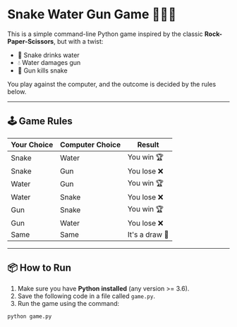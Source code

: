 # Snake Water Gun Game 🐍💧🔫

This is a simple command-line Python game inspired by the classic **Rock-Paper-Scissors**, but with a twist:

- 🐍 Snake drinks water
- 💧 Water damages gun
- 🔫 Gun kills snake

You play against the computer, and the outcome is decided by the rules below.

---

## 🕹️ Game Rules

| Your Choice | Computer Choice | Result     |
|-------------|------------------|------------|
| Snake       | Water            | You win 🏆 |
| Snake       | Gun              | You lose ❌|
| Water       | Gun              | You win 🏆 |
| Water       | Snake            | You lose ❌|
| Gun         | Snake            | You win 🏆 |
| Gun         | Water            | You lose ❌|
| Same        | Same             | It's a draw 🤝|

---

## 📦 How to Run

1. Make sure you have **Python installed** (any version >= 3.6).
2. Save the following code in a file called `game.py`.
3. Run the game using the command:

```bash
python game.py
